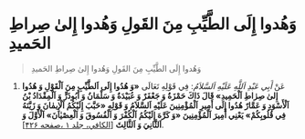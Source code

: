 # وَهُدوا إِلَى الطَّيِّبِ مِنَ القَولِ وَهُدوا إِلىٰ صِراطِ الحَميدِ

> وَهُدوا إِلَى الطَّيِّبِ مِنَ القَولِ وَهُدوا إِلىٰ صِراطِ الحَميدِ

1. عَنْ _أَبِي عَبْدِ اَللَّهِ عَلَيْهِ اَلسَّلاَمُ_: فِي قَوْلِهِ تَعَالَى **«وَ هُدُوا إِلَى اَلطَّيِّبِ مِنَ
اَلْقَوْلِ وَ هُدُوا إِلىٰ صِرٰاطِ اَلْحَمِيدِ» قَالَ ذَاكَ حَمْزَةُ وَ جَعْفَرٌ وَ عُبَيْدَةُ وَ سَلْمَانُ وَ
أَبُوذَرٍّ وَ اَلْمِقْدَادُ بْنُ اَلْأَسْوَدِ وَ عَمَّارٌ هُدُوا إِلَى أَمِيرِ اَلْمُؤْمِنِينَ عَلَيْهِ اَلسَّلاَمُ وَ
قَوْلِهِ «حَبَّبَ إِلَيْكُمُ اَلْإِيمٰانَ وَ زَيَّنَهُ فِي قُلُوبِكُمْ» يَعْنِي أَمِيرَ اَلْمُؤْمِنِينَ «وَ كَرَّهَ
إِلَيْكُمُ اَلْكُفْرَ وَ اَلْفُسُوقَ وَ اَلْعِصْيٰانَ» اَلْأَوَّلَ وَ اَلثَّانِيَ وَ اَلثَّالِثَ** [[الکافي،
جلد ۱ ،صفحه ۴۲۶][1]].


[1]: http://noo.rs/GBeaT